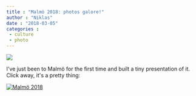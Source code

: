 ```yaml
---
title : "Malmö 2018: photos galore!"
author : "Niklas"
date : "2018-03-05"
categories : 
 - culture
 - photo
---
```


[![](https://niklasblog.com/wp-content/IMG_20180304_120638.jpg)](https://niklasblog.com/wp-content/IMG_20180304_120638.jpg)

I've just been to Malmö for the first time and built a tiny presentation of it. Click away, it's a pretty thing:

<script id="asp-embed-script" data-zindex="1000000" type="text/javascript" charset="utf-8" src="https://spark.adobe.com/page-embed.js"></script>

[![Malmö 2018](https://spark.adobe.com/page/BlXrx6mO9HmDl/embed.jpg?buster=1520244724863)](https://spark.adobe.com/page/BlXrx6mO9HmDl/)
